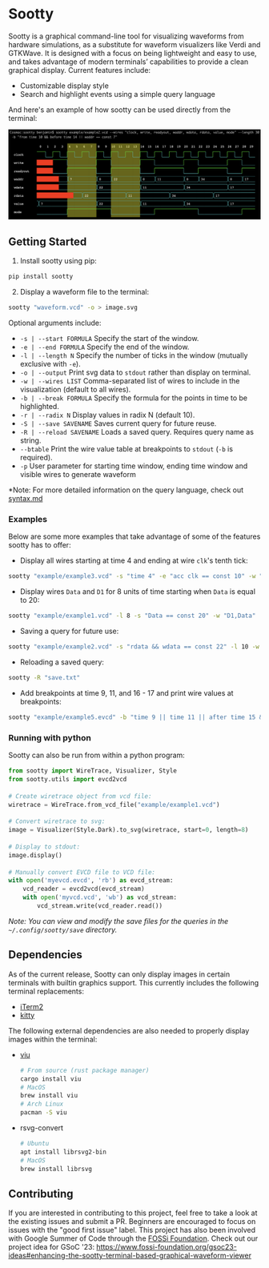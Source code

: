 # Sootty

Sootty is a graphical command-line tool for visualizing waveforms from hardware simulations, as a substitute for waveform visualizers like Verdi and GTKWave. It is designed with a focus on being lightweight and easy to use, and takes advantage of modern terminals’ capabilities to provide a clean graphical display. Current features include:
- Customizable display style
- Search and highlight events using a simple query language

And here's an example of how sootty can be used directly from the terminal:

<img width="979" alt="Screenshot of sootty in action" src="https://raw.githubusercontent.com/Ben1152000/sootty/master/image/screenshot.png">

## Getting Started

1. Install sootty using pip:

```bash
pip install sootty
```

2. Display a waveform file to the terminal:

```bash
sootty "waveform.vcd" -o > image.svg
```

Optional arguments include:
- `-s | --start FORMULA` Specify the start of the window.
- `-e | --end FORMULA` Specify the end of the window.
- `-l | --length N` Specify the number of ticks in the window (mutually exclusive with `-e`).
- `-o | --output` Print svg data to `stdout` rather than display on terminal.
- `-w | --wires LIST` Comma-separated list of wires to include in the visualization (default to all wires).
- `-b | --break FORMULA` Specify the formula for the points in time to be highlighted.
- `-r | --radix N` Display values in radix N (default 10).
- `-S | --save SAVENAME` Saves current query for future reuse.
- `-R | --reload SAVENAME` Loads a saved query. Requires query name as string.
- `--btable` Print the wire value table at breakpoints to `stdout` (`-b` is required).
- `-p` User parameter for starting time window, ending time window and visible wires to generate waveform

*Note: For more detailed information on the query language, check out [syntax.md](syntax.md)

### Examples

Below are some more examples  that take advantage of some of the features sootty has to offer:

- Display all wires starting at time 4 and ending at wire `clk`'s tenth tick:

```bash
sootty "example/example3.vcd" -s "time 4" -e "acc clk == const 10" -w "clk,rst_n,pc,inst"
```

- Display wires `Data` and `D1` for 8 units of time starting when `Data` is equal to 20:

```bash
sootty "example/example1.vcd" -l 8 -s "Data == const 20" -w "D1,Data"
```

- Saving a query for future use:

```bash
sootty "example/example2.vcd" -s "rdata && wdata == const 22" -l 10 -w "rdata, wdata" -S "save.txt"
```

- Reloading a saved query:

```bash
sootty -R "save.txt"
```

- Add breakpoints at time 9, 11, and 16 - 17 and print wire values at breakpoints:

```bash
sootty "example/example5.evcd" -b "time 9 || time 11 || after time 15 && before time 18" --btable
```

### Running with python

Sootty can also be run from within a python program:

```python
from sootty import WireTrace, Visualizer, Style
from sootty.utils import evcd2vcd

# Create wiretrace object from vcd file:
wiretrace = WireTrace.from_vcd_file("example/example1.vcd")

# Convert wiretrace to svg:
image = Visualizer(Style.Dark).to_svg(wiretrace, start=0, length=8)

# Display to stdout:
image.display()

# Manually convert EVCD file to VCD file:
with open('myevcd.evcd', 'rb') as evcd_stream:
    vcd_reader = evcd2vcd(evcd_stream)
    with open('myvcd.vcd', 'wb') as vcd_stream:
        vcd_stream.write(vcd_reader.read())
```

*Note: You can view and modify the save files for the queries in the `~/.config/sootty/save` directory.*

## Dependencies

As of the current release, Sootty can only display images in certain terminals with builtin graphics support. This currently includes the following terminal replacements:

- [iTerm2](https://iterm2.com/)
- [kitty](https://sw.kovidgoyal.net/kitty/)

The following external dependencies are also needed to properly display images within the terminal:

- [viu](https://github.com/atanunq/viu)

  ```bash
  # From source (rust package manager)
  cargo install viu
  # MacOS
  brew install viu
  # Arch Linux
  pacman -S viu
  ```
- rsvg-convert
  ```bash
  # Ubuntu
  apt install librsvg2-bin
  # MacOS
  brew install librsvg
  ```

## Contributing

If you are interested in contributing to this project, feel free to take a look at the existing issues and submit a PR. Beginners are encouraged to focus on issues with the "good first issue" label. This project has also been involved with Google Summer of Code through the [FOSSi Foundation](https://www.fossi-foundation.org/). Check out our project idea for GSoC '23: https://www.fossi-foundation.org/gsoc23-ideas#enhancing-the-sootty-terminal-based-graphical-waveform-viewer
